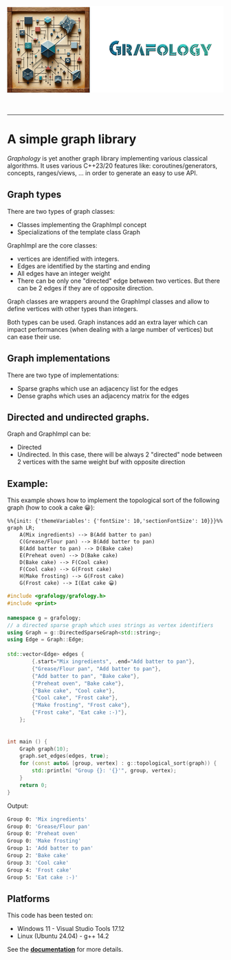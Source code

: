 <div align="center">
	<img 
		src="docs/imgs/logo.png" 
		alt="Répétiteur logo"
        height="200px"
        width="533px"
		/>
</div>
<br/>
<br/>
<hr/>

# A simple graph library
*Graphology* is yet another graph library implementing various classical algorithms. It uses various C++23/20 features like: coroutines/generators, concepts, ranges/views, ... in order to generate an easy to use API.

## Graph types
There are two types of graph classes:
- Classes implementing the GraphImpl concept
- Specializations of the template class Graph

GraphImpl are the core classes:
- vertices are identified with integers. 
- Edges are identified by the starting and ending
- All edges have an integer weight
- There can be only one "directed" edge between two vertices. But there can be 2 edges if they are of opposite direction.

Graph classes are wrappers around the GraphImpl classes and allow to define vertices with other types than integers.

Both types can be used. Graph instances add an extra layer which can impact performances (when dealing with a large number of vertices) but can ease their use.

## Graph implementations
There are two type of implementations:
- Sparse graphs which use an adjacency list for the edges
- Dense graphs which uses an adjacency matrix for the edges

## Directed and undirected graphs.
Graph and GraphImpl can be:
- Directed
- Undirected. In this case, there will be always 2 "directed" node between 2 vertices with the same weight buf with opposite direction

## Example: 

This example shows how to implement the topological sort of the following graph (how to cook a cake 😀):

```mermaid
%%{init: {'themeVariables': {'fontSize': 10,'sectionFontSize': 10}}}%%
graph LR;
    A(Mix ingredients) --> B(Add batter to pan) 
    C(Grease/Flour pan) --> B(Add batter to pan) 
    B(Add batter to pan) --> D(Bake cake) 
    E(Preheat oven) --> D(Bake cake) 
    D(Bake cake) --> F(Cool cake) 
    F(Cool cake) --> G(Frost cake) 
    H(Make frosting) --> G(Frost cake) 
    G(Frost cake) --> I(Eat cake 😀) 
```

```C++
#include <grafology/grafology.h>
#include <print>

namespace g = grafology;
// a directed sparse graph which uses strings as vertex identifiers
using Graph = g::DirectedSparseGraph<std::string>;
using Edge = Graph::Edge;

std::vector<Edge> edges {
        {.start="Mix ingredients", .end="Add batter to pan"}, 
        {"Grease/Flour pan", "Add batter to pan"}, 
        {"Add batter to pan", "Bake cake"}, 
        {"Preheat oven", "Bake cake"}, 
        {"Bake cake", "Cool cake"}, 
        {"Cool cake", "Frost cake"}, 
        {"Make frosting", "Frost cake"}, 
        {"Frost cake", "Eat cake :-)"}, 
    };


int main () {
    Graph graph(10);
    graph.set_edges(edges, true);
    for (const auto& [group, vertex] : g::topological_sort(graph)) {
        std::println( "Group {}: '{}'", group, vertex);
    }
    return 0;
}
```
Output:
```bash
Group 0: 'Mix ingredients'
Group 0: 'Grease/Flour pan'
Group 0: 'Preheat oven'
Group 0: 'Make frosting'
Group 1: 'Add batter to pan'
Group 2: 'Bake cake'
Group 3: 'Cool cake'
Group 4: 'Frost cake'
Group 5: 'Eat cake :-)'
```

## Platforms
This code has been tested on:
- Windows 11 - Visual Studio Tools 17.12
- Linux (Ubuntu 24.04) - g++ 14.2


See the **[documentation](docs/README.md)** for more details.